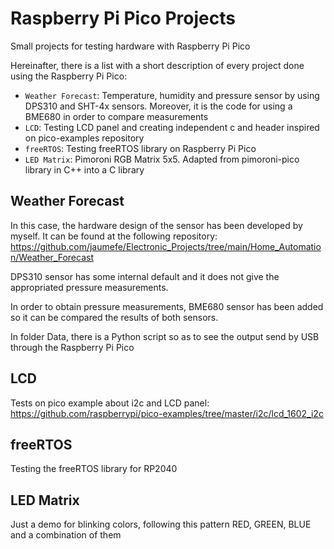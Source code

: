 # Raspberry Pi Pico Projects

Small projects for testing hardware with Raspberry Pi Pico

Hereinafter, there is a list with a short description of every project done using the Raspberry Pi Pico:
* `Weather Forecast`: Temperature, humidity and pressure sensor by using DPS310 and SHT-4x sensors. Moreover, it is the code for using a BME680 in order to compare measurements
* `LCD`: Testing LCD panel and creating independent c and header inspired on pico-examples repository
* `freeRTOS`: Testing freeRTOS library on Raspberry Pi Pico
* `LED Matrix`: Pimoroni RGB Matrix 5x5. Adapted from pimoroni-pico library in C++ into a C library

## Weather Forecast
In this case, the hardware design of the sensor has been developed by myself. It can be found at the following repository: https://github.com/jaumefe/Electronic_Projects/tree/main/Home_Automation/Weather_Forecast

DPS310 sensor has some internal default and it does not give the appropriated pressure measurements.

In order to obtain pressure measurements, BME680 sensor has been added so it can be compared the results of both sensors.

In folder Data, there is a Python script so as to see the output send by USB through the Raspberry Pi Pico

## LCD
Tests on pico example about i2c and LCD panel: https://github.com/raspberrypi/pico-examples/tree/master/i2c/lcd_1602_i2c

## freeRTOS
Testing the freeRTOS library for RP2040

## LED Matrix
Just a demo for blinking colors, following this pattern RED, GREEN, BLUE and a combination of them
